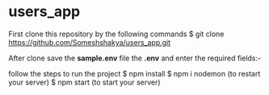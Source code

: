 # users_app
First clone this repository by the following commands 
$ git clone https://github.com/Someshshakya/users_app.git

After clone save the **sample.env** file the **.env**  and enter the required fields:-

follow the steps to run the project
$ npm install
$ npm i nodemon (to restart your server)
$ npm start (to start your server)




